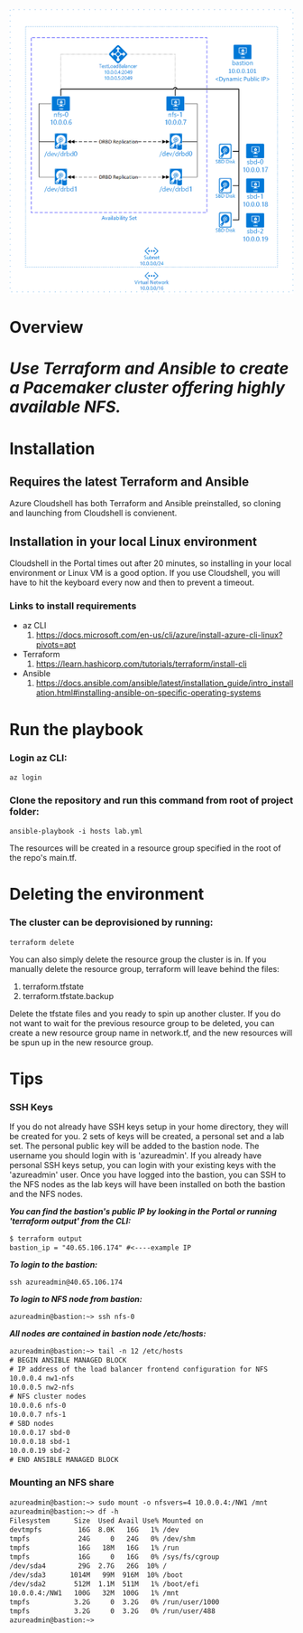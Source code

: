 ![image info](NFS_HA.png)
# Overview
# ***Use Terraform and Ansible to create a Pacemaker cluster offering highly available NFS.*** 
# Installation
## Requires the latest Terraform and Ansible
Azure Cloudshell has both Terraform and Ansible preinstalled, so cloning and launching from Cloudshell is convienent.
## Installation in your local Linux environment 
Cloudshell in the Portal times out after 20 minutes, so installing in your local environment or Linux VM is a good option.  If you use Cloudshell, you will have to hit the keyboard every now and then to prevent a timeout.
### Links to install requirements
- az CLI
    1. https://docs.microsoft.com/en-us/cli/azure/install-azure-cli-linux?pivots=apt
- Terraform
    1. https://learn.hashicorp.com/tutorials/terraform/install-cli
- Ansible    
    1. https://docs.ansible.com/ansible/latest/installation_guide/intro_installation.html#installing-ansible-on-specific-operating-systems

# Run the playbook
### Login az CLI:
```console
az login
```  
### Clone the repository and run this command from root of project folder:
```console
ansible-playbook -i hosts lab.yml
```  
The resources will be created in a resource group specified in the root of the repo's main.tf.

# Deleting the environment
### The cluster can be deprovisioned by running:
```console
terraform delete
```  
You can also simply delete the resource group the cluster is in.  If you manually delete the resource group, terraform will leave behind the files:
1. terraform.tfstate
1. terraform.tfstate.backup

Delete the tfstate files and you ready to spin up another cluster.  If you do not want to wait for the previous resource group to be deleted, you can create a new resource group name in network.tf, and the new resources will be spun up in the new resource group.

# Tips

### SSH Keys
If you do not already have SSH keys setup in your home directory, they will be created for you.  2 sets of keys will be created, a personal set and a lab set.  The personal public key will be added to the bastion node.  The username you should login with is 'azureadmin'.  If you already have personal SSH keys setup, you can login with your existing keys with the 'azureadmin' user.  Once you have logged into the bastion, you can SSH to the NFS nodes as the lab keys will have been installed on both the bastion and the NFS nodes.

***You can find the bastion's public IP by looking in the Portal or running 'terraform output' from the CLI:***
```console
$ terraform output  
bastion_ip = "40.65.106.174" #<----example IP
```  
***To login to the bastion:***
```console
ssh azureadmin@40.65.106.174  
```  
***To login to NFS node from bastion:***  
```console
azureadmin@bastion:~> ssh nfs-0
```  
***All nodes are contained in bastion node /etc/hosts:***
```console
azureadmin@bastion:~> tail -n 12 /etc/hosts
# BEGIN ANSIBLE MANAGED BLOCK
# IP address of the load balancer frontend configuration for NFS
10.0.0.4 nw1-nfs
10.0.0.5 nw2-nfs
# NFS cluster nodes
10.0.0.6 nfs-0
10.0.0.7 nfs-1
# SBD nodes
10.0.0.17 sbd-0
10.0.0.18 sbd-1
10.0.0.19 sbd-2
# END ANSIBLE MANAGED BLOCK
```  
### Mounting an NFS share  
```console
azureadmin@bastion:~> sudo mount -o nfsvers=4 10.0.0.4:/NW1 /mnt  
azureadmin@bastion:~> df -h  
Filesystem      Size  Used Avail Use% Mounted on  
devtmpfs         16G  8.0K   16G   1% /dev  
tmpfs            24G     0   24G   0% /dev/shm  
tmpfs            16G   18M   16G   1% /run  
tmpfs            16G     0   16G   0% /sys/fs/cgroup  
/dev/sda4        29G  2.7G   26G  10% /  
/dev/sda3      1014M   99M  916M  10% /boot  
/dev/sda2       512M  1.1M  511M   1% /boot/efi  
10.0.0.4:/NW1   100G   32M  100G   1% /mnt  
tmpfs           3.2G     0  3.2G   0% /run/user/1000  
tmpfs           3.2G     0  3.2G   0% /run/user/488  
azureadmin@bastion:~>
```
